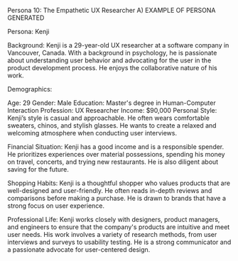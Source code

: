 Persona 10: The Empathetic UX Researcher
A) EXAMPLE OF PERSONA GENERATED

Persona: Kenji

Background:
Kenji is a 29-year-old UX researcher at a software company in Vancouver, Canada. With a background in psychology, he is passionate about understanding user behavior and advocating for the user in the product development process. He enjoys the collaborative nature of his work.

Demographics:

Age: 29
Gender: Male
Education: Master's degree in Human-Computer Interaction
Profession: UX Researcher
Income: $90,000
Personal Style:
Kenji’s style is casual and approachable. He often wears comfortable sweaters, chinos, and stylish glasses. He wants to create a relaxed and welcoming atmosphere when conducting user interviews.

Financial Situation:
Kenji has a good income and is a responsible spender. He prioritizes experiences over material possessions, spending his money on travel, concerts, and trying new restaurants. He is also diligent about saving for the future.

Shopping Habits:
Kenji is a thoughtful shopper who values products that are well-designed and user-friendly. He often reads in-depth reviews and comparisons before making a purchase. He is drawn to brands that have a strong focus on user experience.

Professional Life:
Kenji works closely with designers, product managers, and engineers to ensure that the company's products are intuitive and meet user needs. His work involves a variety of research methods, from user interviews and surveys to usability testing. He is a strong communicator and a passionate advocate for user-centered design.